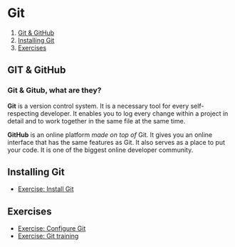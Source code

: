 # Git

1.  [Git & GitHub](#git--github)
2.  [Installing Git](#installing-git)
3.  [Exercises](#exercises)

## GIT & GitHub

### Git & Gitub, what are they?

**Git** is a version control system. It is a necessary tool for every self-respecting developer. It enables you to log every change within a project in detail and to work together in the same file at the same time.

**GitHub** is an online platform _made on top of_ Git. It gives you an online interface that has the same features as Git.
It also serves as a place to put your code. It is one of the biggest online developer community.

## Installing Git

- [Exercise: Install Git](1.Installing-Git.md)

## Exercises

- [Exercise: Configure Git](2.Configure-Git.md)
- [Exercise: Git training](3.Git-Training.md)
